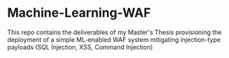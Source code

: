 # Machine-Learning-WAF
This repo contains the deliverables of my Master's Thesis provisioning the deployment of a simple ML-enabled WAF system mitigating injection-type payloads (SQL Injection, XSS, Command Injection)
